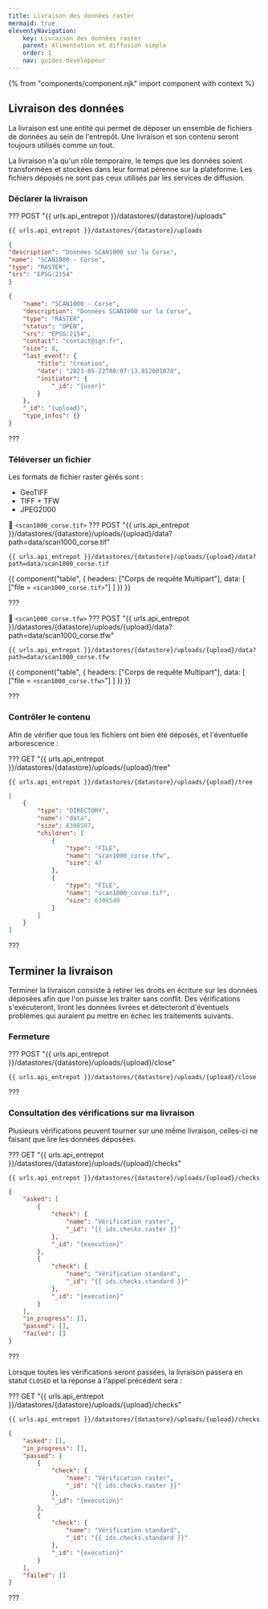 ```yaml
---
title: Livraison des données raster
mermaid: true
eleventyNavigation:
    key: Livraison des données raster
    parent: Alimentation et diffusion simple
    order: 1
    nav: guides-developpeur
---
```


{% from "components/component.njk" import component with context %}

## Livraison des données

La livraison est une entité qui permet de déposer un ensemble de fichiers de données au sein de l'entrepôt. Une livraison et son contenu seront toujours utilisés comme un tout.

La livraison n'a qu'un rôle temporaire, le temps que les données soient transformées et stockées dans leur format pérenne sur la plateforme. Les fichiers déposés ne sont pas ceux utilisés par les services de diffusion.

### Déclarer la livraison

??? POST "{{ urls.api_entrepot }}/datastores/{datastore}/uploads"

``` title="Contenu" 
{{ urls.api_entrepot }}/datastores/{datastore}/uploads
```

```json
{
"description": "Données SCAN1000 sur la Corse",
"name": "SCAN1000 - Corse",
"type": "RASTER",
"srs": "EPSG:2154"
}
```


```json
{
    "name": "SCAN1000 - Corse",
    "description": "Données SCAN1000 sur la Corse",
    "type": "RASTER",
    "status": "OPEN",
    "srs": "EPSG:2154",
    "contact": "contact@ign.fr",
    "size": 0,
    "last_event": {
        "title": "Création",
        "date": "2023-05-22T08:07:13.812601878",
        "initiator": {
            "_id": "{user}"
        }
    },
    "_id": "{upload}",
    "type_infos": {}
}
```
???
<br>

### Téléverser un fichier

Les formats de fichier raster gérés sont :

* GeoTIFF
* TIFF + TFW
* JPEG2000

📄 `<scan1000_corse.tif>`
??? POST "{{ urls.api_entrepot }}/datastores/{datastore}/uploads/{upload}/data?path=data/scan1000_corse.tif"

``` title="Contenu" 
{{ urls.api_entrepot }}/datastores/{datastore}/uploads/{upload}/data?path=data/scan1000_corse.tif
```

{{ component("table", {
    headers: ["Corps de requête Multipart"],
    data: [
        ["file = `<scan1000_corse.tif>`"]
    ]
}) }}

???
<br>

📄 `<scan1000_corse.tfw>`
??? POST "{{ urls.api_entrepot }}/datastores/{datastore}/uploads/{upload}/data?path=data/scan1000_corse.tfw"

``` title="Contenu" 
{{ urls.api_entrepot }}/datastores/{datastore}/uploads/{upload}/data?path=data/scan1000_corse.tfw
```

{{ component("table", {
    headers: ["Corps de requête Multipart"],
    data: [
        ["file = `<scan1000_corse.tfw>`"]
    ]
}) }}

???
<br>

### Contrôler le contenu

Afin de vérifier que tous les fichiers ont bien été déposés, et l'éventuelle arborescence :

??? GET "{{ urls.api_entrepot }}/datastores/{datastore}/uploads/{upload}/tree"

``` title="Contenu" 
{{ urls.api_entrepot }}/datastores/{datastore}/uploads/{upload}/tree
```

```json
[
    {
        "type": "DIRECTORY",
        "name": "data",
        "size": 6308587,
        "children": [
            {
                "type": "FILE",
                "name": "scan1000_corse.tfw",
                "size": 47
            },
            {
                "type": "FILE",
                "name": "scan1000_corse.tif",
                "size": 6308540
            }
        ]
    }
]
```
???
<br>

## Terminer la livraison

Terminer la livraison consiste à retirer les droits en écriture sur les données déposées afin que l'on puisse les traiter sans conflit. Des vérifications s'exécuteront, liront les données livrées et détecteront d'éventuels problèmes qui auraient pu mettre en échec les traitements suivants.

### Fermeture

??? POST "{{ urls.api_entrepot }}/datastores/{datastore}/uploads/{upload}/close"
``` title="Contenu" 
{{ urls.api_entrepot }}/datastores/{datastore}/uploads/{upload}/close
```
???
<br>

### Consultation des vérifications sur ma livraison

Plusieurs vérifications peuvent tourner sur une mếme livraison, celles-ci ne faisant que lire les données déposées.

??? GET "{{ urls.api_entrepot }}/datastores/{datastore}/uploads/{upload}/checks"

``` title="Contenu" 
{{ urls.api_entrepot }}/datastores/{datastore}/uploads/{upload}/checks
```

```json
{
    "asked": [
        {
            "check": {
                "name": "Vérification raster",
                "_id": "{{ ids.checks.raster }}"
            },
            "_id": "{execution}"
        },
        {
            "check": {
                "name": "Vérification standard",
                "_id": "{{ ids.checks.standard }}"
            },
            "_id": "{execution}"
        }
    ],
    "in_progress": [],
    "passed": [],
    "failed": []
}
```
???
<br>

Lorsque toutes les vérifications seront passées, la livraison passera en statut `CLOSED` et la réponse à l'appel précédent sera :

??? GET "{{ urls.api_entrepot }}/datastores/{datastore}/uploads/{upload}/checks"

``` title="Contenu" 
{{ urls.api_entrepot }}/datastores/{datastore}/uploads/{upload}/checks
```

```json
{
    "asked": [],
    "in_progress": [],
    "passed": [
        {
            "check": {
                "name": "Vérification raster",
                "_id": "{{ ids.checks.raster }}"
            },
            "_id": "{execution}"
        },
        {
            "check": {
                "name": "Vérification standard",
                "_id": "{{ ids.checks.standard }}"
            },
            "_id": "{execution}"
        }
    ],
    "failed": []
}
```
???
<br>